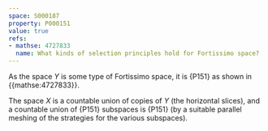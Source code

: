 ```yaml
---
space: S000187
property: P000151
value: true
refs:
- mathse: 4727833
  name: What kinds of selection principles hold for Fortissimo space?
---
```


As the space $Y$ is some type of Fortissimo space, it is {P151} as shown in {{mathse:4727833}}.

The space $X$ is a countable union of copies of $Y$ (the horizontal slices), and a countable union of {P151} subspaces is {P151} (by a suitable parallel meshing of the strategies for the various subspaces).
